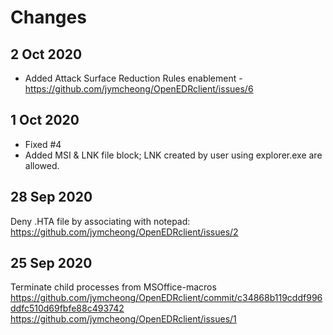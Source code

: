 # Changes
## 2 Oct 2020
* Added Attack Surface Reduction Rules enablement - https://github.com/jymcheong/OpenEDRclient/issues/6

## 1 Oct 2020
* Fixed #4
* Added MSI & LNK file block; LNK created by user using explorer.exe are allowed. 

## 28 Sep 2020
Deny .HTA file by associating with notepad: https://github.com/jymcheong/OpenEDRclient/issues/2

## 25 Sep 2020
Terminate child processes from MSOffice-macros https://github.com/jymcheong/OpenEDRclient/commit/c34868b119cddf996ddfc510d69fbfe88c493742 https://github.com/jymcheong/OpenEDRclient/issues/1
